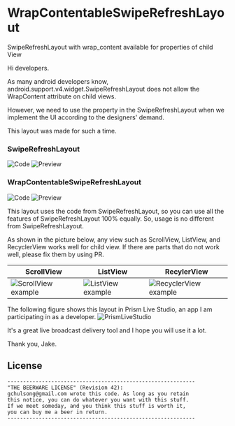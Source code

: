 # WrapContentableSwipeRefreshLayout
SwipeRefreshLayout with wrap_content available for properties of child View


Hi developers.

As many android developers know,
android.support.v4.widget.SwipeRefreshLayout does not allow
the WrapContent attribute on child views.

However, we need to use the property in the SwipeRefreshLayout
when we implement the UI according to the designers' demand.

This layout was made for such a time.


### SwipeRefreshLayout
![Code](https://github.com/gchulsong/WrapContentableSwipeRefreshLayout/blob/master/screenshot/asis_code.png)
![Preview](https://github.com/gchulsong/WrapContentableSwipeRefreshLayout/blob/master/screenshot/asis_preview.png)

### WrapContentableSwipeRefreshLayout
![Code](https://github.com/gchulsong/WrapContentableSwipeRefreshLayout/blob/master/screenshot/tobe_code.png)
![Preview](https://github.com/gchulsong/WrapContentableSwipeRefreshLayout/blob/master/screenshot/tobe_preview.png)


This layout uses the code from SwipeRefreshLayout,
so you can use all the features of SwipeRefreshLayout 100% equally.
So, usage is no different from SwipeRefreshLayout.


As shown in the picture below, any view such as ScrollView, ListView,
and RecyclerView works well for child view.
If there are parts that do not work well, please fix them by using PR.


ScrollView | ListView | RecylerView
-----------|----------|------------
![ScrollView example](https://github.com/gchulsong/WrapContentableSwipeRefreshLayout/blob/master/screenshot/example_scrollview.gif) | ![ListView example](https://github.com/gchulsong/WrapContentableSwipeRefreshLayout/blob/master/screenshot/example_listview.gif) |![RecyclerView example](https://github.com/gchulsong/WrapContentableSwipeRefreshLayout/blob/master/screenshot/example_recyclerview.gif)


The following figure shows this layout in Prism Live Studio,
an app I am participating in as a developer.
![PrismLiveStudio](https://github.com/gchulsong/WrapContentableSwipeRefreshLayout/blob/master/screenshot/example_prism.png)

It's a great live broadcast delivery tool
and I hope you will use it a lot.

Thank you,
Jake.


## License
```
------------------------------------------------------------
"THE BEERWARE LICENSE" (Revision 42):
gchulsong@gmail.com wrote this code. As long as you retain
this notice, you can do whatever you want with this stuff.
If we meet someday, and you think this stuff is worth it,
you can buy me a beer in return.
------------------------------------------------------------
```
